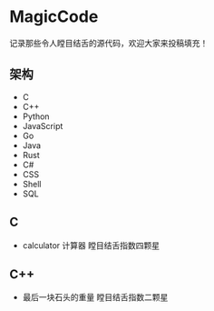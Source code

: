 # MagicCode
记录那些令人瞠目结舌的源代码，欢迎大家来投稿填充！

## 架构
* C
* C++
* Python
* JavaScript
* Go
* Java
* Rust
* C#
* CSS
* Shell
* SQL

## C
* calculator 计算器 瞠目结舌指数四颗星

## C++
* 最后一块石头的重量 瞠目结舌指数二颗星